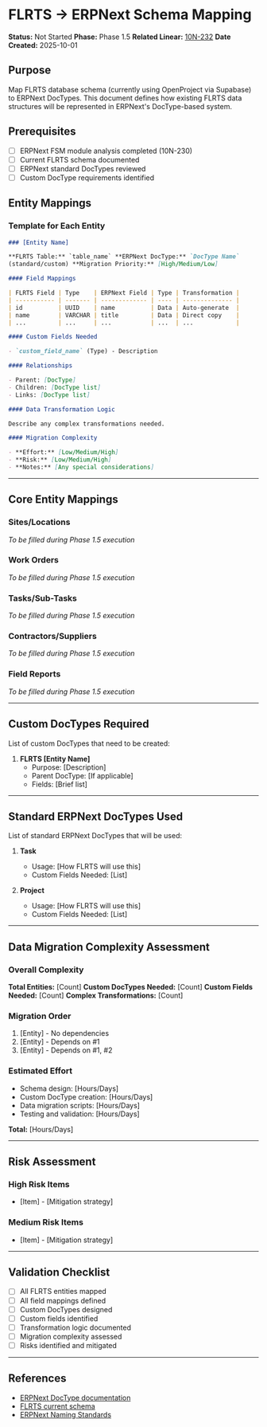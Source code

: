 # FLRTS → ERPNext Schema Mapping

**Status:** Not Started **Phase:** Phase 1.5 **Related Linear:**
[10N-232](https://linear.app/10netzero/issue/10N-232) **Date Created:**
2025-10-01

## Purpose

Map FLRTS database schema (currently using OpenProject via Supabase) to ERPNext
DocTypes. This document defines how existing FLRTS data structures will be
represented in ERPNext's DocType-based system.

## Prerequisites

- [ ] ERPNext FSM module analysis completed (10N-230)
- [ ] Current FLRTS schema documented
- [ ] ERPNext standard DocTypes reviewed
- [ ] Custom DocType requirements identified

## Entity Mappings

### Template for Each Entity

```markdown
### [Entity Name]

**FLRTS Table:** `table_name` **ERPNext DocType:** `DocType Name`
(standard/custom) **Migration Priority:** [High/Medium/Low]

#### Field Mappings

| FLRTS Field | Type    | ERPNext Field | Type | Transformation |
| ----------- | ------- | ------------- | ---- | -------------- |
| id          | UUID    | name          | Data | Auto-generate  |
| name        | VARCHAR | title         | Data | Direct copy    |
| ...         | ...     | ...           | ...  | ...            |

#### Custom Fields Needed

- `custom_field_name` (Type) - Description

#### Relationships

- Parent: [DocType]
- Children: [DocType list]
- Links: [DocType list]

#### Data Transformation Logic

Describe any complex transformations needed.

#### Migration Complexity

- **Effort:** [Low/Medium/High]
- **Risk:** [Low/Medium/High]
- **Notes:** [Any special considerations]
```

---

## Core Entity Mappings

### Sites/Locations

_To be filled during Phase 1.5 execution_

### Work Orders

_To be filled during Phase 1.5 execution_

### Tasks/Sub-Tasks

_To be filled during Phase 1.5 execution_

### Contractors/Suppliers

_To be filled during Phase 1.5 execution_

### Field Reports

_To be filled during Phase 1.5 execution_

---

## Custom DocTypes Required

List of custom DocTypes that need to be created:

1. **FLRTS [Entity Name]**
   - Purpose: [Description]
   - Parent DocType: [If applicable]
   - Fields: [Brief list]

---

## Standard ERPNext DocTypes Used

List of standard ERPNext DocTypes that will be used:

1. **Task**
   - Usage: [How FLRTS will use this]
   - Custom Fields Needed: [List]

2. **Project**
   - Usage: [How FLRTS will use this]
   - Custom Fields Needed: [List]

---

## Data Migration Complexity Assessment

### Overall Complexity

**Total Entities:** [Count] **Custom DocTypes Needed:** [Count] **Custom Fields
Needed:** [Count] **Complex Transformations:** [Count]

### Migration Order

1. [Entity] - No dependencies
2. [Entity] - Depends on #1
3. [Entity] - Depends on #1, #2

### Estimated Effort

- Schema design: [Hours/Days]
- Custom DocType creation: [Hours/Days]
- Data migration scripts: [Hours/Days]
- Testing and validation: [Hours/Days]

**Total:** [Hours/Days]

---

## Risk Assessment

### High Risk Items

- [Item] - [Mitigation strategy]

### Medium Risk Items

- [Item] - [Mitigation strategy]

---

## Validation Checklist

- [ ] All FLRTS entities mapped
- [ ] All field mappings defined
- [ ] Custom DocTypes designed
- [ ] Custom fields identified
- [ ] Transformation logic documented
- [ ] Migration complexity assessed
- [ ] Risks identified and mitigated

---

## References

- [ERPNext DocType documentation](https://docs.erpnext.com)
- [FLRTS current schema](../../database/schema/)
- [ERPNext Naming Standards](../erpnext/ERPNext-Migration-Naming-Standards.md)
